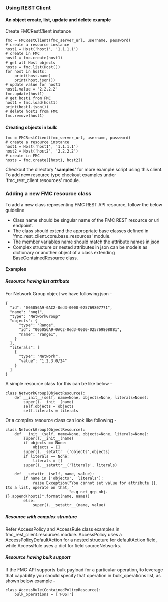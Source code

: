 ### Using REST Client

#### An object create, list, update and delete example
Create FMCRestClient instance
```
fmc = FMCRestClient(fmc_server_url, username, password)
# create a resource instance
host1 = Host('host1', '1.1.1.1')
# create in FMC
host1 = fmc.create(host1)
# get all Host objects
hosts = fmc.list(Host())
for host in hosts:
    print(host.name)
    print(host.json())
# update value for host1
host1.value = '2.2.2.2'
fmc.update(host1)
# get host1 from FMC
host1 = fmc.load(host1)
print(host1.json())
# delete host1 from FMC
fmc.remove(host1)
```
#### Creating objects in bulk
```
fmc = FMCRestClient(fmc_server_url, username, password)
# create a resource instance
host1 = Host('host1', '1.1.1.1')
host2 = Host('host2', '2.2.2.2')
# create in FMC
hosts = fmc.create([host1, host2])
```

Checkout the directory **'samples'** for more example script using this client.
To add new resource type checkout examples under 'fmc_rest_client.resources' module.

### Adding a new FMC resource class
To add a new class representing FMC REST API resource, follow the below guideline
 * Class name should be singular name of the FMC REST resource or url endpoint.
 * The class should extend the appropriate base classes defined in 'fmc_rest_client.core.base_resources' module.
 * The member variables name should match the attribute names in json
 * Complex structure or nested attributes in json can be models as dictionary or another object of a class extending BaseContainedResource class.

#### Examples <br>
##### Resource having list attribute
For Network Group object we have following json -
```
{
  "id": "005056A9-0AC2-0ed3-0000-025769807771",
  "name": "nog1",
  "type": "NetworkGroup"
  "objects": {
      "type": "Range",
      "id": "005056A9-0AC2-0ed3-0000-025769808881",
      "name": "range1",
    }
  ],
  "literals": [
    {
      "type": "Network",
      "value": "1.2.3.0/24"
    }
  ]
}

```
A simple resource class for this can be like below -
```
class NetworkGroup(ObjectResource):
    def __init__(self, name=None, objects=None, literals=None):
        super().__init__(name)
        self.objects = objects
        self.literals = literals
```
Or a complex resource class can look like following -
```
class NetworkGroup(ObjectResource):
    def __init__(self, name=None, objects=None, literals=None):
        super().__init__(name)
        if objects == None:
            objects = []
        super().__setattr__('objects',objects)
        if literals == None:
            literals = []
        super().__setattr__('literals', literals)

    def __setattr__(self, name, value):
        if name in ['objects', 'literals']:
            raise Exception("You cannot set value for attribute {}. Its a list, operate on that, "
                            "e.g net_grp_obj.{}.append(host1)".format(name, name))
        else:
            super().__setattr__(name, value)
```
##### Resource with complex structure
Refer AccessPolicy and AccessRule class examples in fmc_rest_client.resources module.
AccessPolicy uses a AccessPolicyDefaultAction for a nested structure for defaultAction field, while AccessRule
uses a dict for field sourceNetworks.

##### Resource having bulk support
If the FMC API supports bulk payload for a particular operation, to leverage that capability
you should specify that operation in bulk_operations list, as shown below example -

```
class AccessRule(ContainedPolicyResource):
    bulk_operations = ['POST']
```
